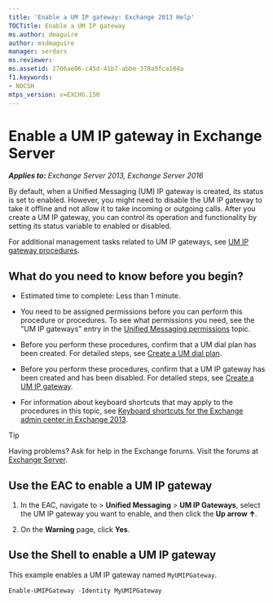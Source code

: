 ```yaml
---
title: 'Enable a UM IP gateway: Exchange 2013 Help'
TOCTitle: Enable a UM IP gateway
ms.author: dmaguire
author: msdmaguire
manager: serdars
ms.reviewer:
ms.assetid: 2706ae06-c45d-41b7-abbe-378a9fca104a
f1.keywords:
- NOCSH
mtps_version: v=EXCHG.150
---
```


# Enable a UM IP gateway in Exchange Server

_**Applies to:** Exchange Server 2013, Exchange Server 2016_

By default, when a Unified Messaging (UM) IP gateway is created, its status is set to enabled. However, you might need to disable the UM IP gateway to take it offline and not allow it to take incoming or outgoing calls. After you create a UM IP gateway, you can control its operation and functionality by setting its status variable to enabled or disabled.

 For additional management tasks related to UM IP gateways, see [UM IP gateway procedures](um-ip-gateway-procedures-exchange-2013-help.md).

## What do you need to know before you begin?

- Estimated time to complete: Less than 1 minute.

- You need to be assigned permissions before you can perform this procedure or procedures. To see what permissions you need, see the "UM IP gateways" entry in the [Unified Messaging permissions](unified-messaging-permissions-exchange-2013-help.md) topic.

- Before you perform these procedures, confirm that a UM dial plan has been created. For detailed steps, see [Create a UM dial plan](create-um-dial-plan-exchange-2013-help.md).

- Before you perform these procedures, confirm that a UM IP gateway has been created and has been disabled. For detailed steps, see [Create a UM IP gateway](create-um-ip-gateway-exchange-2013-help.md).

- For information about keyboard shortcuts that may apply to the procedures in this topic, see [Keyboard shortcuts for the Exchange admin center in Exchange 2013](keyboard-shortcuts-in-the-exchange-admin-center-2013-help.md).

> [!TIP]
> Having problems? Ask for help in the Exchange forums. Visit the forums at [Exchange Server](https://go.microsoft.com/fwlink/p/?linkId=60612).

## Use the EAC to enable a UM IP gateway

1. In the EAC, navigate to \> **Unified Messaging** \> **UM IP Gateways**, select the UM IP gateway you want to enable, and then click the **Up arrow** ![Up Arrow Icon](images/ITPro_EAC_UpArrowIcon.gif).

2. On the **Warning** page, click **Yes**.

## Use the Shell to enable a UM IP gateway

This example enables a UM IP gateway named `MyUMIPGateway`.

```powershell
Enable-UMIPGateway -Identity MyUMIPGateway
```
